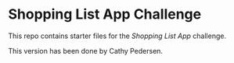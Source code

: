 # Shopping List App Challenge

This repo contains starter files for the *Shopping List App* challenge.

This version has been done by Cathy Pedersen.
